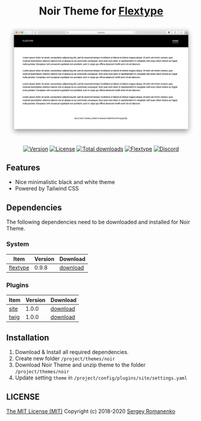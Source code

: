 <h1 align="center">Noir Theme for <a href="http://flextype.org/">Flextype</a></h1>

![preview](preview.png)

<p align="center">
<a href="https://github.com/flextype-themes/noir/releases"><img alt="Version" src="https://img.shields.io/github/release/flextype-themes/noir.svg?label=version&color=black"></a> <a href="https://github.com/flextype-themes/noir"><img src="https://img.shields.io/badge/license-MIT-blue.svg?color=black" alt="License"></a> <a href="https://github.com/flextype-themes/noir"><img src="https://img.shields.io/github/downloads/flextype-themes/noir/total.svg?color=black" alt="Total downloads"></a> <a href="https://github.com/flextype-themes/noir"><img src="https://img.shields.io/badge/Flextype-0.9.8-green.svg?color=black" alt="Flextype"></a> <a href=""><img src="https://img.shields.io/discord/423097982498635778.svg?logo=discord&color=black&label=Discord%20Chat" alt="Discord"></a>
</p>

## Features

* Nice minimalistic black and white theme
* Powered by Tailwind CSS

## Dependencies

The following dependencies need to be downloaded and installed for Noir Theme.

### System

| Item | Version | Download |
|---|---|---|
| [flextype](https://github.com/flextype/flextype) | 0.9.8 | [download](https://github.com/flextype/flextype/releases/download/v0.9.8/flextype-0.9.8.zip) |

### Plugins
| Item | Version | Download |
|---|---|---|
| [site](https://github.com/flextype-plugins/site) | 1.0.0 | [download](https://github.com/flextype-plugins/site/releases/download/v1.0.0/site-1.0.0.zip) |
| [twig](https://github.com/flextype-plugins/twig) | 1.0.0 | [download](https://github.com/flextype-plugins/twig/releases/download/v1.0.0/twig-1.0.0.zip) |

## Installation

1. Download & Install all required dependencies.
2. Create new folder `/project/themes/noir`
3. Download Noir Theme and unzip theme to the folder `/project/themes/noir`
4. Update setting `theme` in `/project/config/plugins/site/settings.yaml`

## LICENSE
[The MIT License (MIT)](https://github.com/flextype-themes/noir/blob/master/LICENSE.txt)
Copyright (c) 2018-2020 [Sergey Romanenko](https://github.com/Awilum)
